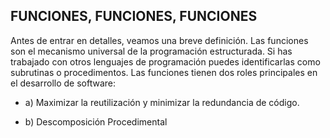 ## FUNCIONES, FUNCIONES, FUNCIONES

Antes de entrar en detalles, veamos una breve definición. Las funciones son el mecanismo universal de la programación estructurada. Si has trabajado con otros lenguajes de programación puedes identificarlas como subrutinas o procedimentos. Las funciones tienen dos roles principales en el desarrollo de software:

* a) Maximizar la reutilización y minimizar la redundancia de código.

* b) Descomposición Procedimental